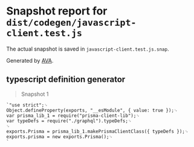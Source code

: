 # Snapshot report for `dist/codegen/javascript-client.test.js`

The actual snapshot is saved in `javascript-client.test.js.snap`.

Generated by [AVA](https://ava.li).

## typescript definition generator

> Snapshot 1

    `"use strict";␊
    Object.defineProperty(exports, "__esModule", { value: true });␊
    var prisma_lib_1 = require("prisma-client-lib");␊
    var typeDefs = require("./graphql").typeDefs;␊
    ␊
    exports.Prisma = prisma_lib_1.makePrismaClientClass({ typeDefs });␊
    exports.prisma = new exports.Prisma();␊
    `
